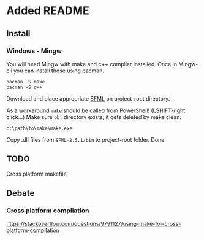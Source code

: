 # Added README

## Install

### Windows - Mingw
You will need Mingw with make and c++ compiler installed. Once in Mingw-cli you can install those using pacman.
```
pacman -S make
pacman -S g++
```
Download and place appropriate [SFML](https://www.sfml-dev.org/) on project-root directory.

As a workaround `make` should be called from PowerShell! (LSHIFT-right click...)
Make sure `obj` directory exists; it gets deleted by make clean.
```
c:\path\to\make\make.exe
```

Copy .dll files from `SFML-2.5.1/bin` to project-root folder.
Done.


## TODO
Cross platform makefile

## Debate
### Cross platform compilation
https://stackoverflow.com/questions/9791127/using-make-for-cross-platform-compilation


